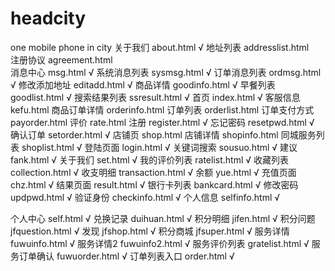 # headcity
one mobile phone in city
关于我们	about.html			√
地址列表	addresslist.html	
注册协议	agreement.html			
消息中心	msg.html			√
系统消息列表	sysmsg.html			√
订单消息列表	ordmsg.html			√
修改添加地址	editadd.html		√
商品详情	goodinfo.html		√
早餐列表	goodlist.html		√
搜索结果列表	ssresult.html		√
首页		index.html			√
客服信息	kefu.html
商品订单详情	orderinfo.html
订单列表	orderlist.html
订单支付方式	payorder.html
评价		rate.html
注册		register.html		√
忘记密码	resetpwd.html		√
确认订单	setorder.html		√
店铺页		shop.html
店铺详情	shopinfo.html
同城服务列表	shoplist.html		√
登陆页面	login.html			√
关键词搜索	sousuo.html			√
建议		fank.html			√
关于我们	set.html			√
我的评价列表	ratelist.html		√
收藏列表	collection.html		√
收支明细	transaction.html	√
余额		yue.html			√
充值页面	chz.html			√
结果页面	result.html			√
银行卡列表	bankcard.html		√
修改密码	updpwd.html			√
验证身份	checkinfo.html		√
个人信息	selfinfo.html		√


个人中心	self.html			√
兑换记录	duihuan.html		√
积分明细	jifen.html			√
积分问题	jfquestion.html		√
发现		jfshop.html			√
积分商城	jfsuper.html		√
服务详情	fuwuinfo.html		√
服务详情2	fuwuinfo2.html		√
服务评价列表	gratelist.html		√
服务订单确认	fuwuorder.html		√
订单列表入口	order.html			√